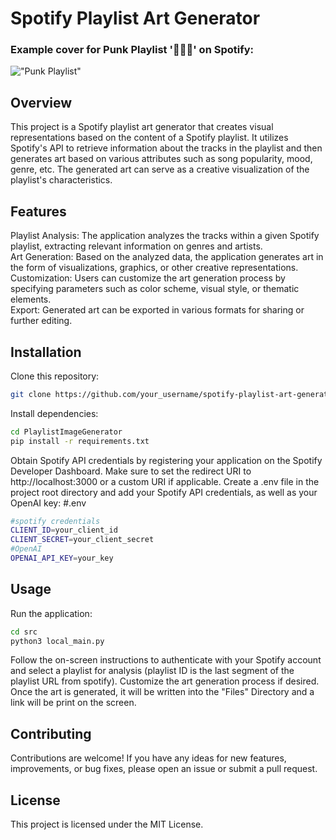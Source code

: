 # Spotify Playlist Art Generator
### Example cover for Punk Playlist '🚩🚩🚩' on Spotify:
!["Punk Playlist"](src/Files/🚩🚩🚩.jpg "width=50px")


## Overview
This project is a Spotify playlist art generator that creates visual representations based on the content of a Spotify playlist. It utilizes Spotify's API to retrieve information about the tracks in the playlist and then generates art based on various attributes such as song popularity, mood, genre, etc. The generated art can serve as a creative visualization of the playlist's characteristics.

## Features
Playlist Analysis: The application analyzes the tracks within a given Spotify playlist, extracting relevant information on genres and artists.  
Art Generation: Based on the analyzed data, the application generates art in the form of visualizations, graphics, or other creative representations.  
Customization: Users can customize the art generation process by specifying parameters such as color scheme, visual style, or thematic elements.  
Export: Generated art can be exported in various formats for sharing or further editing.

## Installation
Clone this repository:
```bash
git clone https://github.com/your_username/spotify-playlist-art-generator.git
```
Install dependencies:
```bash
cd PlaylistImageGenerator
pip install -r requirements.txt
```
Obtain Spotify API credentials by registering your application on the Spotify Developer Dashboard. Make sure to set the redirect URI to http://localhost:3000 or a custom URI if applicable.
Create a .env file in the project root directory and add your Spotify API credentials, as well as your OpenAI key:
#.env
```bash
#spotify credentials
CLIENT_ID=your_client_id
CLIENT_SECRET=your_client_secret
#OpenAI 
OPENAI_API_KEY=your_key
```
## Usage
Run the application:
```bash
cd src
python3 local_main.py
```
Follow the on-screen instructions to authenticate with your Spotify account and select a playlist for analysis (playlist ID is the last segment of the playlist URL from spotify).
Customize the art generation process if desired.
Once the art is generated, it will be written into the "Files" Directory and a link will be print on the screen.

## Contributing
Contributions are welcome! If you have any ideas for new features, improvements, or bug fixes, please open an issue or submit a pull request.

## License
This project is licensed under the MIT License.
